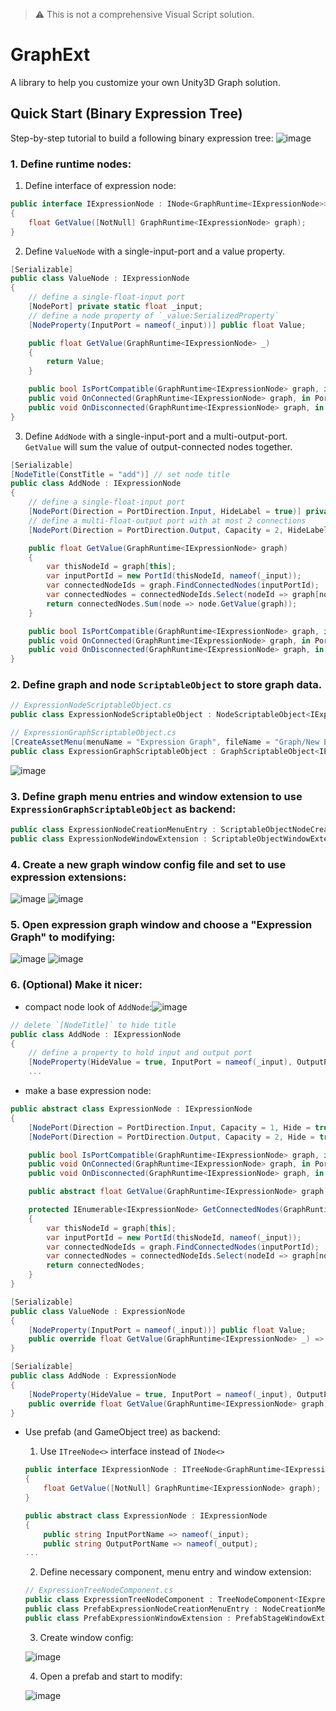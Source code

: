 > ⚠️ This is not a comprehensive Visual Script solution.
# GraphExt
A library to help you customize your own Unity3D Graph solution.

## Quick Start (Binary Expression Tree)

Step-by-step tutorial to build a following binary expression tree:
![image](https://user-images.githubusercontent.com/683655/147669435-5c057c71-ad60-4f01-a177-bece9091b912.png)

### 1. Define runtime nodes:
1. Define interface of expression node:
``` c#
public interface IExpressionNode : INode<GraphRuntime<IExpressionNode>>
{
    float GetValue([NotNull] GraphRuntime<IExpressionNode> graph);
}
```

2. Define `ValueNode` with a single-input-port and a value property.
``` c#
[Serializable]
public class ValueNode : IExpressionNode
{
    // define a single-float-input port
    [NodePort] private static float _input;
    // define a node property of `_value:SerializedProperty`
    [NodeProperty(InputPort = nameof(_input))] public float Value;

    public float GetValue(GraphRuntime<IExpressionNode> _)
    {
        return Value;
    }

    public bool IsPortCompatible(GraphRuntime<IExpressionNode> graph, in PortId input, in PortId output) => true;
    public void OnConnected(GraphRuntime<IExpressionNode> graph, in PortId input, in PortId output) {}
    public void OnDisconnected(GraphRuntime<IExpressionNode> graph, in PortId input, in PortId output) {}
}
```

3. Define `AddNode` with a single-input-port and a multi-output-port. `GetValue` will sum the value of output-connected nodes together.
``` c#
[Serializable]
[NodeTitle(ConstTitle = "add")] // set node title
public class AddNode : IExpressionNode
{
    // define a single-float-input port
    [NodePort(Direction = PortDirection.Input, HideLabel = true)] private static float _input;
    // define a multi-float-output port with at most 2 connections
    [NodePort(Direction = PortDirection.Output, Capacity = 2, HideLabel = true)] private static float _output;

    public float GetValue(GraphRuntime<IExpressionNode> graph)
    {
        var thisNodeId = graph[this];
        var inputPortId = new PortId(thisNodeId, nameof(_input));
        var connectedNodeIds = graph.FindConnectedNodes(inputPortId);
        var connectedNodes = connectedNodeIds.Select(nodeId => graph[nodeId]);
        return connectedNodes.Sum(node => node.GetValue(graph));
    }

    public bool IsPortCompatible(GraphRuntime<IExpressionNode> graph, in PortId input, in PortId output) => true;
    public void OnConnected(GraphRuntime<IExpressionNode> graph, in PortId input, in PortId output) {}
    public void OnDisconnected(GraphRuntime<IExpressionNode> graph, in PortId input, in PortId output) {}
}
```

### 2. Define graph and node `ScriptableObject` to store graph data.
``` c#
// ExpressionNodeScriptableObject.cs
public class ExpressionNodeScriptableObject : NodeScriptableObject<IExpressionNode> {}
```
``` c#
// ExpressionGraphScriptableObject.cs
[CreateAssetMenu(menuName = "Expression Graph", fileName = "Graph/New Expression Graph", order = 0)]
public class ExpressionGraphScriptableObject : GraphScriptableObject<IExpressionNode, ExpressionNodeScriptableObject> {}
```
![image](https://user-images.githubusercontent.com/683655/147674310-bdeae924-014a-4dd9-a5a1-ae6effd8644e.png)

### 3. Define graph menu entries and window extension to use `ExpressionGraphScriptableObject` as backend:
``` c#
public class ExpressionNodeCreationMenuEntry : ScriptableObjectNodeCreationMenuEntry<IExpressionNode, ExpressionNodeScriptableObject> {}
public class ExpressionNodeWindowExtension : ScriptableObjectWindowExtension<IExpressionNode, ExpressionNodeScriptableObject> {}
```

### 4. Create a new graph window config file and set to use expression extensions:
![image](https://user-images.githubusercontent.com/683655/147674011-a0a5b768-2cd7-4f65-91bf-9a064ebe393c.png)
![image](https://user-images.githubusercontent.com/683655/147674159-bad96cef-5f31-4505-9305-f607d088b308.png)

### 5. Open expression graph window and choose a "Expression Graph" to modifying:
![image](https://user-images.githubusercontent.com/683655/147678233-2d4155cf-d46c-45ca-bf6a-d33925d87ba5.png)
![image](https://user-images.githubusercontent.com/683655/147678357-a8385a57-5070-4404-9a65-d1c1077bb9d5.png)

### 6. (Optional) Make it nicer:
- compact node look of `AddNode`:![image](https://user-images.githubusercontent.com/683655/147679433-baf816ef-d6ab-475c-9388-1396870f1191.png)
``` c#
// delete `[NodeTitle]` to hide title
public class AddNode : IExpressionNode
{
    // define a property to hold input and output port
    [NodeProperty(HideValue = true, InputPort = nameof(_input), OutputPort = nameof(_output))] private static int add;
    ...
```

- make a base expression node:
``` c#
public abstract class ExpressionNode : IExpressionNode
{
    [NodePort(Direction = PortDirection.Input, Capacity = 1, Hide = true)] protected static float _input;
    [NodePort(Direction = PortDirection.Output, Capacity = 2, Hide = true)] protected static float _output;

    public bool IsPortCompatible(GraphRuntime<IExpressionNode> graph, in PortId input, in PortId output) => true;
    public void OnConnected(GraphRuntime<IExpressionNode> graph, in PortId input, in PortId output) {}
    public void OnDisconnected(GraphRuntime<IExpressionNode> graph, in PortId input, in PortId output) {}

    public abstract float GetValue(GraphRuntime<IExpressionNode> graph);

    protected IEnumerable<IExpressionNode> GetConnectedNodes(GraphRuntime<IExpressionNode> graph)
    {
        var thisNodeId = graph[this];
        var inputPortId = new PortId(thisNodeId, nameof(_input));
        var connectedNodeIds = graph.FindConnectedNodes(inputPortId);
        var connectedNodes = connectedNodeIds.Select(nodeId => graph[nodeId]);
        return connectedNodes;
    }
}

[Serializable]
public class ValueNode : ExpressionNode
{
    [NodeProperty(InputPort = nameof(_input))] public float Value;
    public override float GetValue(GraphRuntime<IExpressionNode> _) => Value;
}

[Serializable]
public class AddNode : ExpressionNode
{
    [NodeProperty(HideValue = true, InputPort = nameof(_input), OutputPort = nameof(_output))] private static int add;
    public override float GetValue(GraphRuntime<IExpressionNode> graph) => GetConnectedNodes(graph).Sum(node => node.GetValue(graph));
}
```

- Use prefab (and GameObject tree) as backend:
    1. Use `ITreeNode<>` interface instead of `INode<>`
    ``` c#
    public interface IExpressionNode : ITreeNode<GraphRuntime<IExpressionNode>>
    {
        float GetValue([NotNull] GraphRuntime<IExpressionNode> graph);
    }

    public abstract class ExpressionNode : IExpressionNode
    {
        public string InputPortName => nameof(_input);
        public string OutputPortName => nameof(_output);
    ...
    ```
    
    2. Define necessary component, menu entry and window extension:
    ``` c#
    // ExpressionTreeNodeComponent.cs
    public class ExpressionTreeNodeComponent : TreeNodeComponent<IExpressionNode, ExpressionTreeNodeComponent> {}
    public class PrefabExpressionNodeCreationMenuEntry : NodeCreationMenuEntry<IExpressionNode, ExpressionTreeNodeComponent> {}
    public class PrefabExpressionWindowExtension : PrefabStageWindowExtension<IExpressionNode, ExpressionTreeNodeComponent> {}
    ```
    
    3. Create window config:

    ![image](https://user-images.githubusercontent.com/683655/147681310-dbe5261f-dea6-4889-9db3-546aecf51ed8.png)
    
    4. Open a prefab and start to modify:
 
    ![image](https://user-images.githubusercontent.com/683655/147681512-e63c90b3-6727-4353-8434-a9179c6cdf62.png)
